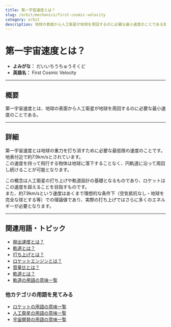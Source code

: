 ```yaml
---
title: 第一宇宙速度とは？
slug: /orbit/mechanics/first-cosmic-velocity
category: orbit
description: 地球の表面から人工衛星が地球を周回するのに必要な最小速度のことである第一宇宙速度の意味・定義・内容について解説します。  
---
```


# 第一宇宙速度とは？

- **よみがな：** だいいちうちゅうそくど  
- **英語名：** First Cosmic Velocity  

---

## 概要

第一宇宙速度とは、地球の表面から人工衛星が地球を周回するのに必要な最小速度のことである。  

---

## 詳細

第一宇宙速度とは地球の重力を打ち消すために必要な最低限の速度のことです。  地表付近で約7.9km/sとされています。  
この速度を持って飛行する物体は地球に落下することなく、円軌道に沿って周回し続けることが可能となります。  

この概念は人工衛星の打ち上げや軌道設計の基礎となるものであり、ロケットはこの速度を超えることを目指すものです。  
また、約7.9km/sという速度はあくまで理想的な条件下（空気抵抗なし・地球を完全な球とする等）での理論値であり、実際の打ち上げではさらに多くのエネルギーが必要となります。  

---

## 関連用語・トピック

- [脱出速度とは？](/docs/orbit/mechanics/escape-velocity)
- [軌道とは？](/docs/orbit/orbit)
- [打ち上げとは？](/docs/rocket/launch/launch)
- [ロケットエンジンとは？](/docs/rocket/propulsion/rocket-engine)
- [質量比とは？](/docs/rocket/propulsion/system/mass-ratio)
- [軌道とは？](/docs/orbit/orbit)
- [軌道の用語の意味一覧](/docs/category/orbit)

### 他カテゴリの用語を見てみる
- [ロケットの用語の意味一覧](/docs/category/rocket)
- [人工衛星の用語の意味一覧](/docs/category/satellite)
- [宇宙開発の用語の意味一覧](/docs/category/glossary)
